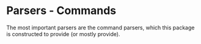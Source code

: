 # Parsers - Commands

The most important parsers are the command parsers, which this package is constructed to provide (or mostly provide).

